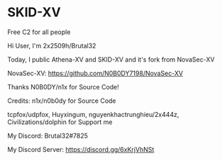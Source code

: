 # SKID-XV
Free C2 for all people

Hi User, I'm 2x2509h/Brutal32

Today, I public Athena-XV and SKID-XV and it's fork from NovaSec-XV

NovaSec-XV: https://github.com/N0B0DY7198/NovaSec-XV

Thanks N0B0DY/n1x for Source Code!

Credits:
n1x/n0b0dy for Source Code

tcpfox/udpfox, Huyxingum, nguyenkhactrunghieu/2x444z, Civilizations/dolphin for Support me

My Discord: Brutal32#7825

My Discord Server: https://discord.gg/6xKrjVhNSt
